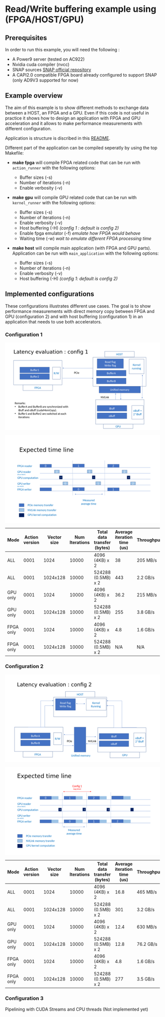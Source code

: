 # Read/Write buffering example using (FPGA/HOST/GPU)

## Prerequisites

In order to run this example, you will need the following :

* A Power9 server (tested on AC922)
* Nvidia cuda compiler (nvcc)
* SNAP sources [SNAP official repository](https://github.com/open-power/snap)
* A CAPI2.0 compatible FPGA board already configured to support SNAP (only AD9V3 supported for now)

## Example overview

The aim of this example is to show different methods to exchange data between a HOST, an FPGA and a GPU. Even if this code is not useful in practice it shows how to design an application with FPGA and GPU acceleration and it allows to make performance measurements with different configuration.

Application is structure is discribed in this [README](https://github.com/sinitame/capi-experiments/tree/read-write-example/fpga-gpu-examples).

Different part of the application can be compiled seperatly by using the top Makefile:

* **make fpga** will compile FPGA related code that can be run with `action_runner` with the following options:
  * Buffer sizes (-s)
  * Number of iterations (-n)
  * Enable verbosity (-v)
  
* **make gpu** will compile GPU related code that can be run with `kernel_runner` with the following options:
  * Buffer sizes (-s)
  * Number of iterations (-n)
  * Enable verbosity (-v)
  * Host buffering (-H) *(config 1 : default is config 2)*
  * Enable fpga emulator (-f) *emulate how FPGA would behave*
  * Waiting time (-w) *wait to emulate different FPGA processing time*

* **make host** will compile main application (with FPGA and GPU parts). Application can be run with `main_application` with the following options:
  * Buffer sizes (-s)
  * Number of iterations (-n)
  * Enable verbosity (-v)
  * Host buffering (-H) *(config 1: default is config 2)*

## Implemented configurations

These configurations illustrates different use cases. The goal is to show performance measurements with direct memory copy between FPGA and GPU (configuration 2) and with host buffering (configuration 1) in an application that needs to use both accelerators.


### Configuration 1

![Alt text](https://raw.githubusercontent.com/sinitame/capi-experiments/read-write-example/fpga-gpu-examples/read-write-example/doc/fpga-gpu-config-1.png "Config 1 figure")

![Alt text](https://raw.githubusercontent.com/sinitame/capi-experiments/read-write-example/fpga-gpu-examples/read-write-example/doc/fpga-gpu-config-1-time-line.png "Config 1 time line")

| Mode |Action version| Vector size   | Num Iterations | Total data transfer (bytes) | Average iteration time (us) | Throughput |
| ---- | ------------ | ------------- | -------------- | --------------------------- | --------------------------- | ---------- |
| ALL  |  0001        | 1024          | 10000          |  4096 (4KB) x 2             |           38                |  205 MB/s  |
| ALL  |  0001        | 1024x128      | 10000          |  524288 (0.5MB) x 2         |           443               |  2.2 GB/s  |
|GPU only  |   0001   | 1024          | 10000          |  4096 (4KB) x 2             |           36.2              |  215 MB/s  |
|GPU only  |   0001   | 1024x128      | 10000          |  524288 (0.5MB) x 2         |           255               |  3.8 GB/s  |
|FPGA only |   0001   | 1024          | 10000          |  4096 (4KB) x 2             |           4.8               |  1.6 GB/s  |
|FPGA only |   0001   | 1024x128      | 10000          |  524288 (0.5MB) x 2         |           N/A               |     N/A    |

### Configuration 2

![Alt text](https://raw.githubusercontent.com/sinitame/capi-experiments/read-write-example/fpga-gpu-examples/read-write-example/doc/fpga-gpu-config-2.png "Config 2 figure")

![Alt text](https://raw.githubusercontent.com/sinitame/capi-experiments/read-write-example/fpga-gpu-examples/read-write-example/doc/fpga-gpu-config-2-time-line.png "Config 2 time line")

| Mode |Action version| Vector size   | Num Iterations | Total data transfer (bytes) | Average iteration time (us) | Throughput |
|----- | ------------ | ------------- | -------------- | --------------------------- | --------------------------- | ---------- |
| ALL  |  0001        | 1024          | 10000          |  4096 (4KB) x 2             |           16.8              |  465 MB/s  |
| ALL  |  0001        | 1024x128      | 10000          |  524288 (0.5MB) x 2         |           301               |  3.2 GB/s  |
|GPU only  |   0001   | 1024          | 10000          |  4096 (4KB) x 2             |           12.4              |  630 MB/s  |
|GPU only  |   0001   | 1024x128      | 10000          |  524288 (0.5MB) x 2         |           12.8              |  76.2 GB/s |
|FPGA only |   0001   | 1024          | 10000          |  4096 (4KB) x 2             |           4.8               |  1.6 GB/s  |
|FPGA only |   0001   | 1024x128      | 10000          |  524288 (0.5MB) x 2         |           277               |  3.5 GB/s  |

### Configuration 3

Pipelining with CUDA Streams and CPU threads (Not implemented yet)
